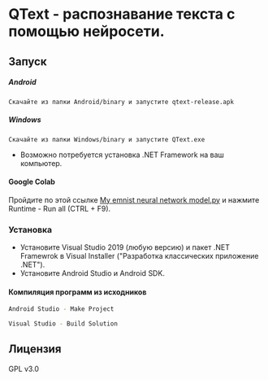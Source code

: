 # QText - распознавание текста с помощью нейросети.


## Запуск
##### Android

    Скачайте из папки Android/binary и запустите qtext-release.apk
    
##### Windows

    Скачайте из папки Windows/binary и запустите QText.exe

- Возможно потребуется установка .NET Framework на ваш компьютер.

#### Google Colab
   Пройдите по этой ссылке [My emnist neural network model.py](https://colab.research.google.com/drive/1_tLFF11bXe9al4YaN5tVjXtW7iMZKVJn?usp=sharing) и нажмите Runtime - Run all (CTRL + F9).

### Установка

- Установите Visual Studio 2019 (любую версию) и пакет .NET Framewrok в Visual Installer ("Разработка классических приложение .NET").
- Установите Android Studio и Android SDK.




#### Компиляция программ из исходников
```sh
Android Studio - Make Project
```
```sh
Visual Studio - Build Solution
```



Лицензия
----

GPL v3.0

